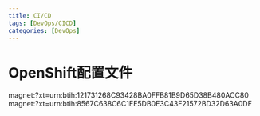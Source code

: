 ```yaml
---
title: CI/CD
tags: [DevOps/CICD]
categories: [DevOps]
---
```


# OpenShift配置文件

magnet:?xt=urn:btih:121731268C93428BA0FFB81B9D65D38B480ACC80
magnet:?xt=urn:btih:8567C638C6C1EE5DB0E3C43F21572BD32D63A0DF



